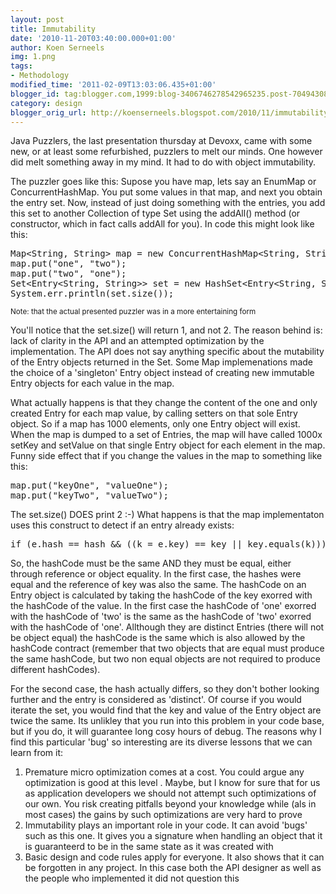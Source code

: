 ```yaml
---
layout: post
title: Immutability
date: '2010-11-20T03:40:00.000+01:00'
author: Koen Serneels
img: 1.png
tags:
- Methodology
modified_time: '2011-02-09T13:03:06.435+01:00'
blogger_id: tag:blogger.com,1999:blog-3406746278542965235.post-7049430847124467727
category: design
blogger_orig_url: http://koenserneels.blogspot.com/2010/11/immutability.html
---
```


Java Puzzlers, the last presentation thursday at Devoxx, came with some new, or at least some refurbished, puzzlers to melt our minds. One however did melt something away in my mind. It had to do with object immutability.  

The puzzler goes like this: Supose you have map, lets say an EnumMap or ConcurrentHashMap. You put some values in that map, and next you obtain the entry set. Now, instead of just doing something with the entries, you add this set to another Collection of type Set using the addAll() method (or constructor, which in fact calls addAll for you). In code this might look like this:

<pre class="brush: java;">
Map&lt;String, String&gt; map = new ConcurrentHashMap&lt;String, String&gt;(); 
map.put("one", "two"); 
map.put("two", "one"); 
Set&lt;Entry&lt;String, String&gt;&gt; set = new HashSet&lt;Entry&lt;String, String&gt;&gt;(map.entrySet()); 
System.err.println(set.size());
</pre>

<sub>Note: that the actual presented puzzler was in a more  entertaining form</sub>

You'll notice that the set.size() will return 1, and not 2. The reason behind is: lack of clarity in the API and an attempted optimization by the implementation. The API does not say anything specific about the mutability of the Entry objects returned in the Set.
Some Map implemenations made the choice of a 'singleton' Entry object instead of creating new immutable Entry objects for each value in the map.

What actually happens is that they change the content of the one and only created Entry for each map value, by calling setters on that sole Entry object. So if a map has 1000 elements, only one Entry object will exist. When the map is dumped to a set of Entries, the map will have called 1000x setKey and setValue on that single Entry object for each element in the map. Funny side effect that if you change the values in the map to something like this:

<pre class="brush: java;">
map.put("keyOne", "valueOne"); 
map.put("keyTwo", "valueTwo");
</pre>

The set.size() DOES print 2 :-) What happens is that the map implementaton uses this construct to detect if an entry already exists:

<pre class="brush: java;">
if (e.hash == hash && ((k = e.key) == key || key.equals(k)))
</pre>

So, the hashCode must be the same AND they must be equal, either through reference or object equality. In the first case, the hashes were equal and the reference of key was also the same. The hashCode on an Entry object is calculated by taking the hashCode of the key exorred with the hashCode of the value. In the first case the hashCode of 'one' exorred with the hashCode of 'two' is the same as the hashCode of 'two' exorred with the hashCode of 'one'. 
Allthough they are distinct Entries (there will not be object equal) the hashCode is the same which is also allowed by the hashCode contract (remember that two objects that are equal must produce the same hashCode, but two non equal objects are not required to produce different hashCodes).

For the second case, the hash actually differs, so they don't bother looking further and the entry is considered as 'distinct'. Of course if you would iterate the set, you would find that the key and value of the Entry object are twice the same. Its unlikley that you run into this problem in your code base, but if you do,  it will guarantee long cosy hours of debug. The reasons why I find this particular 'bug' so interesting are its diverse lessons that we can learn from it:

1. Premature micro optimization comes at a cost. You could argue any optimization is good at this level . Maybe, but I know for sure that for us as application developers we should not attempt such optimizations of our own. You risk creating pitfalls beyond your knowledge while (als in most cases) the gains by such optimizations are very hard to prove
2. Immutability plays an important role in your code. It can avoid 'bugs' such as this one. It gives you a signature when handling an object that it is guaranteerd to be in the same state as it was created with
3. Basic design and code rules apply for everyone. It also shows that it can be forgotten in any project. In this case both the API designer as well as the people who implemented it did not question this
